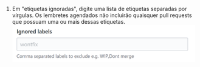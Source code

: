 1. Em "etiquetas ignoradas", digite uma lista de etiquetas separadas por vírgulas. Os lembretes agendados não incluirão quaisquer pull requests que possuam uma ou mais dessas etiquetas. ![Campos de etiquetas ignoradas](/assets/images/help/settings/scheduled-reminders-ignored-labels-field.png)
